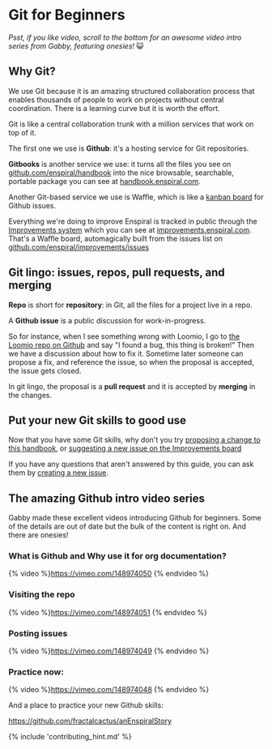 # Git for Beginners

*Psst, if you like video, scroll to the bottom for an awesome video intro series from Gabby, featuring onesies!* 😺

## Why Git?

We use Git because it is an amazing structured collaboration process that enables thousands of people to work on projects without central coordination. There is a learning curve but it is worth the effort.

Git is like a central collaboration trunk with a million services that work on top of it.

The first one we use is **Github**: it's a hosting service for Git repositories.

**Gitbooks** is another service we use: it turns all the files you see on [github.com/enspiral/handbook](http://github.com/enspiral/handbook) into the nice browsable, searchable, portable package you can see at [handbook.enspiral.com](http://handbook.enspiral.com).

Another Git-based service we use is Waffle, which is like a [kanban board](https://en.wikipedia.org/wiki/Kanban_board) for Github issues.

Everything we're doing to improve Enspiral is tracked in public through the [Improvements system](improvements.html) which you can see at [improvements.enspiral.com](http://improvements.enspiral.com). That's a Waffle board, automagically built from the issues list on [github.com/enspiral/improvements/issues](http://github.com/enspiral/improvements/issues)

## Git lingo: issues, repos, pull requests, and merging

**Repo** is short for **repository**: in Git, all the files for a project live in a repo.

A **Github issue** is a public discussion for work-in-progress.

So for instance, when I see something wrong with Loomio, I go to [the Loomio repo on Github](http://github.com/loomio/loomio/issues) and say "I found a bug, this thing is broken!" Then we have a discussion about how to fix it. Sometime later someone can propose a fix, and reference the issue, so when the proposal is accepted, the issue gets closed.

In git lingo, the proposal is a **pull request** and it is accepted by **merging** in the changes.

## Put your new Git skills to good use

Now that you have some Git skills, why don't you try [proposing a change to this handbook](/#contributing-to-the-handbook), or [suggesting a new issue on the Improvements board](improvements.html)

If you have any questions that aren't answered by this guide, you can ask them by [creating a new issue](https://github.com/enspiral/handbook/issues/new).

## The amazing Github intro video series

Gabby made these excellent videos introducing Github for beginners. Some of the details are out of date but the bulk of the content is right on. And there are onesies!

### What is Github and Why use it for org documentation?
{% video %}https://vimeo.com/148974050 {% endvideo %}

### Visiting the repo
{% video %}https://vimeo.com/148974051 {% endvideo %}

### Posting issues
{% video %}https://vimeo.com/148974049 {% endvideo %}

### Practice now:
{% video %}https://vimeo.com/148974048 {% endvideo %}

And a place to practice your new Github skills:

https://github.com/fractalcactus/anEnspiralStory

{% include 'contributing_hint.md' %}

